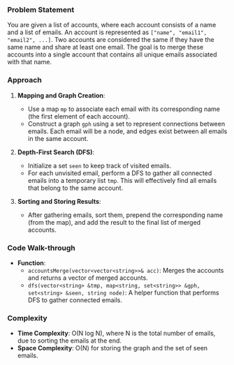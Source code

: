 ### Problem Statement
You are given a list of accounts, where each account consists of a name and a list of emails. An account is represented as `["name", "email1", "email2", ...]`. Two accounts are considered the same if they have the same name and share at least one email. The goal is to merge these accounts into a single account that contains all unique emails associated with that name.

### Approach
1. **Mapping and Graph Creation**:
   - Use a map `mp` to associate each email with its corresponding name (the first element of each account).
   - Construct a graph `gph` using a set to represent connections between emails. Each email will be a node, and edges exist between all emails in the same account.

2. **Depth-First Search (DFS)**:
   - Initialize a set `seen` to keep track of visited emails.
   - For each unvisited email, perform a DFS to gather all connected emails into a temporary list `tmp`. This will effectively find all emails that belong to the same account.

3. **Sorting and Storing Results**:
   - After gathering emails, sort them, prepend the corresponding name (from the map), and add the result to the final list of merged accounts.

### Code Walk-through
- **Function**:
  - `accountsMerge(vector<vector<string>>& acc)`: Merges the accounts and returns a vector of merged accounts.
  - `dfs(vector<string> &tmp, map<string, set<string>> &gph, set<string> &seen, string node)`: A helper function that performs DFS to gather connected emails.

### Complexity
- **Time Complexity**: O(N log N), where N is the total number of emails, due to sorting the emails at the end.
- **Space Complexity**: O(N) for storing the graph and the set of seen emails.
